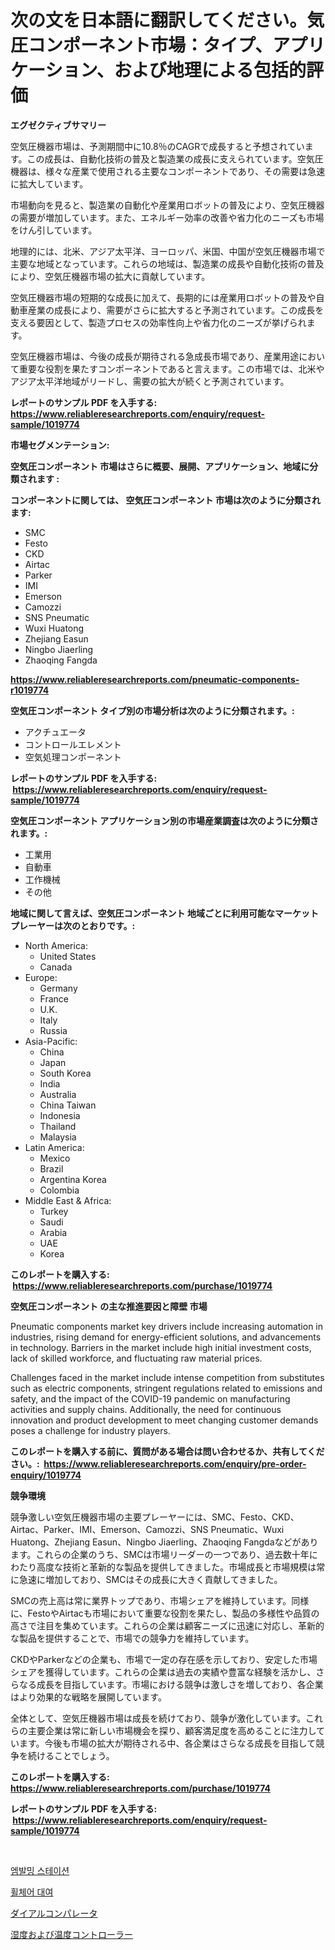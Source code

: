 <p><h1>次の文を日本語に翻訳してください。気圧コンポーネント市場：タイプ、アプリケーション、および地理による包括的評価</h1></p><p><strong>エグゼクティブサマリー</strong></p>
<p><p>空気圧機器市場は、予測期間中に10.8％のCAGRで成長すると予想されています。この成長は、自動化技術の普及と製造業の成長に支えられています。空気圧機器は、様々な産業で使用される主要なコンポーネントであり、その需要は急速に拡大しています。</p><p>市場動向を見ると、製造業の自動化や産業用ロボットの普及により、空気圧機器の需要が増加しています。また、エネルギー効率の改善や省力化のニーズも市場をけん引しています。</p><p>地理的には、北米、アジア太平洋、ヨーロッパ、米国、中国が空気圧機器市場で主要な地域となっています。これらの地域は、製造業の成長や自動化技術の普及により、空気圧機器市場の拡大に貢献しています。</p><p>空気圧機器市場の短期的な成長に加えて、長期的には産業用ロボットの普及や自動車産業の成長により、需要がさらに拡大すると予測されています。この成長を支える要因として、製造プロセスの効率性向上や省力化のニーズが挙げられます。</p><p>空気圧機器市場は、今後の成長が期待される急成長市場であり、産業用途において重要な役割を果たすコンポーネントであると言えます。この市場では、北米やアジア太平洋地域がリードし、需要の拡大が続くと予測されています。</p></p>
<p><strong>レポートのサンプル PDF を入手する: <a href="https://www.reliableresearchreports.com/enquiry/request-sample/1019774">https://www.reliableresearchreports.com/enquiry/request-sample/1019774</a></strong></p>
<p><strong>市場セグメンテーション:</strong></p>
<p><strong> 空気圧コンポーネント 市場はさらに概要、展開、アプリケーション、地域に分類されます :</strong></p>
<p><strong>コンポーネントに関しては、 空気圧コンポーネント 市場は次のように分類されます: &nbsp;</strong></p>
<p><ul><li>SMC</li><li>Festo</li><li>CKD</li><li>Airtac</li><li>Parker</li><li>IMI</li><li>Emerson</li><li>Camozzi</li><li>SNS Pneumatic</li><li>Wuxi Huatong</li><li>Zhejiang Easun</li><li>Ningbo Jiaerling</li><li>Zhaoqing Fangda</li></ul></p>
<p><strong><a href="https://www.reliableresearchreports.com/pneumatic-components-r1019774">https://www.reliableresearchreports.com/pneumatic-components-r1019774</a></strong></p>
<p><strong> 空気圧コンポーネント タイプ別の市場分析は次のように分類されます。:</strong></p>
<p><ul><li>アクチュエータ</li><li>コントロールエレメント</li><li>空気処理コンポーネント</li></ul></p>
<p><strong>レポートのサンプル PDF を入手する: &nbsp;<a href="https://www.reliableresearchreports.com/enquiry/request-sample/1019774">https://www.reliableresearchreports.com/enquiry/request-sample/1019774</a></strong></p>
<p><strong> 空気圧コンポーネント アプリケーション別の市場産業調査は次のように分類されます。:</strong></p>
<p><ul><li>工業用</li><li>自動車</li><li>工作機械</li><li>その他</li></ul></p>
<p><strong>地域に関して言えば、空気圧コンポーネント 地域ごとに利用可能なマーケットプレーヤーは次のとおりです。:</strong></p>
<p><ul>
    <li>
        North America:
        <ul>
            <li>United States</li>
            <li>Canada</li>
        </ul>
    </li>
    <li>
        Europe:
        <ul>
            <li>Germany</li>
            <li>France</li>
            <li>U.K.</li>
            <li>Italy</li>
            <li>Russia</li>
        </ul>
    </li>
    <li>
        Asia-Pacific:
        <ul>
            <li>China</li>
            <li>Japan</li>
            <li>South Korea</li>
            <li>India</li>
            <li>Australia</li>
            <li>China Taiwan</li>
            <li>Indonesia</li>
            <li>Thailand</li>
            <li>Malaysia</li>
        </ul>
    </li>
    <li>
        Latin America:
        <ul>
            <li>Mexico</li>
            <li>Brazil</li>
            <li>Argentina Korea</li>
            <li>Colombia</li>
        </ul>
    </li>
    <li>
        Middle East & Africa:
        <ul>
            <li>Turkey</li>
            <li>Saudi</li>
            <li>Arabia</li>
            <li>UAE</li>
            <li>Korea</li>
        </ul>
    </li>
    </ul></p>
<p><strong>このレポートを購入する: &nbsp;<a href="https://www.reliableresearchreports.com/purchase/1019774">https://www.reliableresearchreports.com/purchase/1019774</a></strong></p>
<p><strong>空気圧コンポーネント の主な推進要因と障壁 市場</strong></p>
<p><p>Pneumatic components market key drivers include increasing automation in industries, rising demand for energy-efficient solutions, and advancements in technology. Barriers in the market include high initial investment costs, lack of skilled workforce, and fluctuating raw material prices.</p><p>Challenges faced in the market include intense competition from substitutes such as electric components, stringent regulations related to emissions and safety, and the impact of the COVID-19 pandemic on manufacturing activities and supply chains. Additionally, the need for continuous innovation and product development to meet changing customer demands poses a challenge for industry players.</p></p>
<p><strong>このレポートを購入する前に、質問がある場合は問い合わせるか、共有してください。:&nbsp; <a href="https://www.reliableresearchreports.com/enquiry/pre-order-enquiry/1019774">https://www.reliableresearchreports.com/enquiry/pre-order-enquiry/1019774</a></strong></p>
<p><strong>競争環境</strong></p>
<p><p>競争激しい空気圧機器市場の主要プレーヤーには、SMC、Festo、CKD、Airtac、Parker、IMI、Emerson、Camozzi、SNS Pneumatic、Wuxi Huatong、Zhejiang Easun、Ningbo Jiaerling、Zhaoqing Fangdaなどがあります。これらの企業のうち、SMCは市場リーダーの一つであり、過去数十年にわたり高度な技術と革新的な製品を提供してきました。市場成長と市場規模は常に急速に増加しており、SMCはその成長に大きく貢献してきました。</p><p>SMCの売上高は常に業界トップであり、市場シェアを維持しています。同様に、FestoやAirtacも市場において重要な役割を果たし、製品の多様性や品質の高さで注目を集めています。これらの企業は顧客ニーズに迅速に対応し、革新的な製品を提供することで、市場での競争力を維持しています。</p><p>CKDやParkerなどの企業も、市場で一定の存在感を示しており、安定した市場シェアを獲得しています。これらの企業は過去の実績や豊富な経験を活かし、さらなる成長を目指しています。市場における競争は激しさを増しており、各企業はより効果的な戦略を展開しています。</p><p>全体として、空気圧機器市場は成長を続けており、競争が激化しています。これらの主要企業は常に新しい市場機会を探り、顧客満足度を高めることに注力しています。今後も市場の拡大が期待される中、各企業はさらなる成長を目指して競争を続けることでしょう。</p></p>
<p><strong>このレポートを購入する: &nbsp; <a href="https://www.reliableresearchreports.com/purchase/1019774">https://www.reliableresearchreports.com/purchase/1019774</a></strong></p>
<p><strong>レポートのサンプル PDF を入手する: &nbsp;<a href="https://www.reliableresearchreports.com/enquiry/request-sample/1019774">https://www.reliableresearchreports.com/enquiry/request-sample/1019774</a></strong><strong></strong></p>
<p>&nbsp;</p>
<p><p><a href="https://medium.com/@guyeichert86/%EC%95%A0%EB%A9%80%EB%B0%8D-%EC%8A%A4%ED%85%8C%EC%9D%B4%EC%85%98-%EC%8B%9C%EC%9E%A5-%EA%B7%9C%EB%AA%A8-cagr-%ED%8A%B8%EB%A0%8C%EB%93%9C-2024-2030-75552b33de1a">엠발밍 스테이션</a></p><p><a href="https://medium.com/@haroldwarren626/%ED%9C%A0%EC%B2%B4%EC%96%B4-%EB%8C%80%EC%97%AC-%EC%8B%9C%EC%9E%A5-%EC%8B%9C%EC%9E%A5-%EC%A0%90%EC%9C%A0%EC%9C%A8-%EC%8B%9C%EC%9E%A5-%EB%8F%99%ED%96%A5-%EB%B0%8F-%EB%AF%B8%EB%9E%98-%EC%84%B1%EC%9E%A5-%ED%83%90%EC%83%89-38b800ff78c6">휠체어 대여</a></p><p><a href="https://medium.com/@abdulkoss2015/%E3%83%80%E3%82%A4%E3%83%A4%E3%83%AB%E6%AF%94%E8%BC%83%E5%99%A8%E5%B8%82%E5%A0%B4%E3%81%AE%E5%88%86%E6%9E%90-%E3%82%B0%E3%83%AD%E3%83%BC%E3%83%90%E3%83%AB%E6%A5%AD%E7%95%8C%E3%81%AE%E5%B1%95%E6%9C%9B%E3%81%A8%E4%BA%88%E6%B8%AC-2024%E5%B9%B4%E3%81%8B%E3%82%892031%E5%B9%B4-1b393f5156b5">ダイアルコンパレータ</a></p><p><a href="https://medium.com/@brittanyvon2023/%E6%B9%BF%E5%BA%A6%E3%81%8A%E3%82%88%E3%81%B3%E6%B8%A9%E5%BA%A6%E3%82%B3%E3%83%B3%E3%83%88%E3%83%AD%E3%83%BC%E3%83%A9%E3%83%BC%E5%B8%82%E5%A0%B4%E8%AA%BF%E6%9F%BB%E3%83%AC%E3%83%9D%E3%83%BC%E3%83%88-%E3%81%9D%E3%81%AE%E6%AD%B4%E5%8F%B2%E3%81%A82031%E5%B9%B4%E3%81%BE%E3%81%A7%E3%81%AE%E4%BA%88%E6%B8%AC-cdd84ed53fbe">湿度および温度コントローラー</a></p></p>